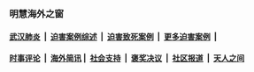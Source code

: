 
### 明慧海外之窗

####  [武汉肺炎](indexes/365.md?t=05160601) &nbsp;|&nbsp;  [迫害案例综述](indexes/328.md?t=05160601) &nbsp;|&nbsp; [迫害致死案例](indexes/277.md?t=05160601)  &nbsp;|&nbsp; [更多迫害案例](indexes/81.md?t=05160601)  &nbsp;|&nbsp; 
####  [时事评论](indexes/19.md?t=05160601) &nbsp;|&nbsp; [海外简讯](indexes/245.md?t=05160601)&nbsp;|&nbsp;  [社会支持](indexes/140.md?t=05160601) &nbsp;|&nbsp; [褒奖决议](indexes/282.md?t=05160601) &nbsp;|&nbsp; [社区报道](indexes/91.md?t=05160601)  &nbsp;|&nbsp; [天人之间](indexes/78.md?t=05160601) 

